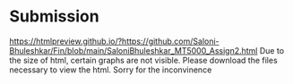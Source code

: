 # Submission
https://htmlpreview.github.io/?https://github.com/Saloni-Bhuleshkar/Fin/blob/main/SaloniBhuleshkar_MT5000_Assign2.html
Due to the size of html, certain graphs are not visible. Please download the files necessary to view the html. Sorry for the inconvinence 
